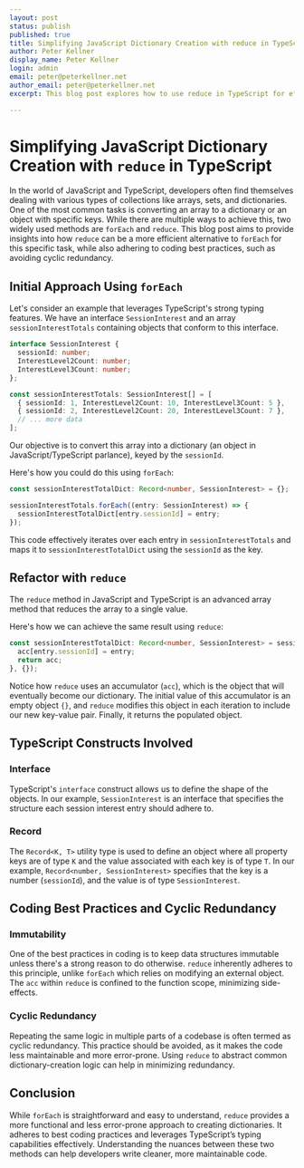 ```yaml
---
layout: post
status: publish
published: true
title: Simplifying JavaScript Dictionary Creation with reduce in TypeScript
author: Peter Kellner
display_name: Peter Kellner
login: admin
email: peter@peterkellner.net
author_email: peter@peterkellner.net
excerpt: This blog post explores how to use reduce in TypeScript for efficiently converting an array into a dictionary, comparing it with the more traditional forEach approach. It also discusses coding best practices and cyclic redundancy.

---
```

# Simplifying JavaScript Dictionary Creation with `reduce` in TypeScript

In the world of JavaScript and TypeScript, developers often find themselves dealing with various types of collections like arrays, sets, and dictionaries. One of the most common tasks is converting an array to a dictionary or an object with specific keys. While there are multiple ways to achieve this, two widely used methods are `forEach` and `reduce`. This blog post aims to provide insights into how `reduce` can be a more efficient alternative to `forEach` for this specific task, while also adhering to coding best practices, such as avoiding cyclic redundancy.

## Initial Approach Using `forEach`

Let's consider an example that leverages TypeScript's strong typing features. We have an interface `SessionInterest` and an array `sessionInterestTotals` containing objects that conform to this interface.

```typescript
interface SessionInterest {
  sessionId: number;
  InterestLevel2Count: number;
  InterestLevel3Count: number;
};

const sessionInterestTotals: SessionInterest[] = [
  { sessionId: 1, InterestLevel2Count: 10, InterestLevel3Count: 5 },
  { sessionId: 2, InterestLevel2Count: 20, InterestLevel3Count: 7 },
  // ... more data
];
```

Our objective is to convert this array into a dictionary (an object in JavaScript/TypeScript parlance), keyed by the `sessionId`.

Here's how you could do this using `forEach`:

```typescript
const sessionInterestTotalDict: Record<number, SessionInterest> = {};

sessionInterestTotals.forEach((entry: SessionInterest) => {
  sessionInterestTotalDict[entry.sessionId] = entry;
});
```

This code effectively iterates over each entry in `sessionInterestTotals` and maps it to `sessionInterestTotalDict` using the `sessionId` as the key.

## Refactor with `reduce`

The `reduce` method in JavaScript and TypeScript is an advanced array method that reduces the array to a single value.

Here's how we can achieve the same result using `reduce`:

```typescript
const sessionInterestTotalDict: Record<number, SessionInterest> = sessionInterestTotals.reduce((acc: Record<number, SessionInterest>, entry: SessionInterest) => {
  acc[entry.sessionId] = entry;
  return acc;
}, {});
```

Notice how `reduce` uses an accumulator (`acc`), which is the object that will eventually become our dictionary. The initial value of this accumulator is an empty object `{}`, and `reduce` modifies this object in each iteration to include our new key-value pair. Finally, it returns the populated object.

## TypeScript Constructs Involved

### Interface

TypeScript's `interface` construct allows us to define the shape of the objects. In our example, `SessionInterest` is an interface that specifies the structure each session interest entry should adhere to.

### Record

The `Record<K, T>` utility type is used to define an object where all property keys are of type `K` and the value associated with each key is of type `T`. In our example, `Record<number, SessionInterest>` specifies that the key is a number (`sessionId`), and the value is of type `SessionInterest`.

## Coding Best Practices and Cyclic Redundancy

### Immutability

One of the best practices in coding is to keep data structures immutable unless there's a strong reason to do otherwise. `reduce` inherently adheres to this principle, unlike `forEach` which relies on modifying an external object. The `acc` within `reduce` is confined to the function scope, minimizing side-effects.

### Cyclic Redundancy

Repeating the same logic in multiple parts of a codebase is often termed as cyclic redundancy. This practice should be avoided, as it makes the code less maintainable and more error-prone. Using `reduce` to abstract common dictionary-creation logic can help in minimizing redundancy.

## Conclusion

While `forEach` is straightforward and easy to understand, `reduce` provides a more functional and less error-prone approach to creating dictionaries. It adheres to best coding practices and leverages TypeScript’s typing capabilities effectively. Understanding the nuances between these two methods can help developers write cleaner, more maintainable code.